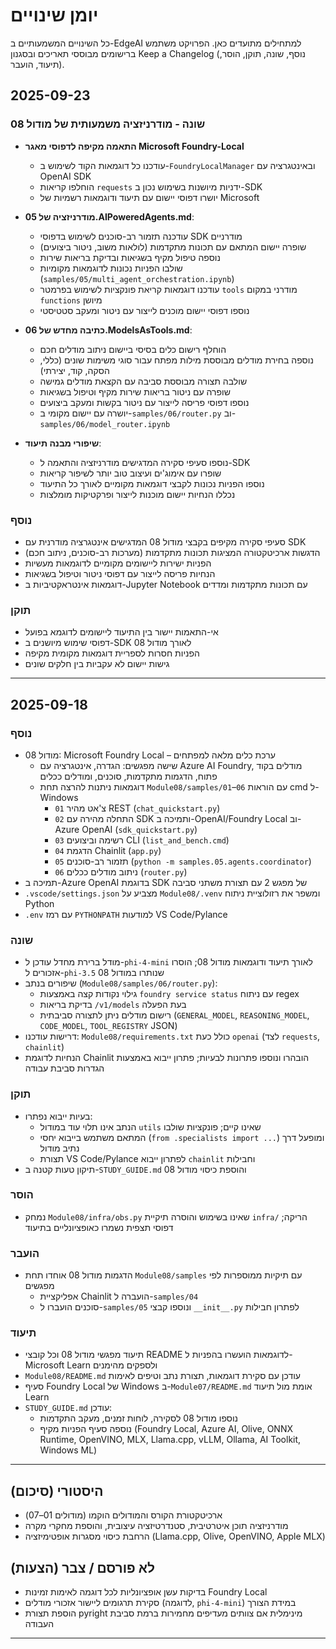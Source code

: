 <!--
CO_OP_TRANSLATOR_METADATA:
{
  "original_hash": "906e890232c6c2e1dac4cccfeb449acd",
  "translation_date": "2025-09-24T23:56:16+00:00",
  "source_file": "CHANGELOG.md",
  "language_code": "he"
}
-->
# יומן שינויים

כל השינויים המשמעותיים ב-EdgeAI למתחילים מתועדים כאן. הפרויקט משתמש ברישומים מבוססי תאריכים ובסגנון Keep a Changelog (נוסף, שונה, תוקן, הוסר, תיעוד, הועבר).

## 2025-09-23

### שונה - מודרניזציה משמעותית של מודול 08
- **התאמה מקיפה לדפוסי מאגר Microsoft Foundry-Local**
  - עודכנו כל דוגמאות הקוד לשימוש ב-`FoundryLocalManager` ובאינטגרציה עם OpenAI SDK
  - הוחלפו קריאות `requests` ידניות מיושנות בשימוש נכון ב-SDK
  - יושרו דפוסי יישום עם תיעוד ודוגמאות רשמיות של Microsoft

- **מודרניזציה של 05.AIPoweredAgents.md**:
  - עודכנה תזמור רב-סוכנים לשימוש בדפוסי SDK מודרניים
  - שופרה יישום המתאם עם תכונות מתקדמות (לולאות משוב, ניטור ביצועים)
  - נוספה טיפול מקיף בשגיאות ובדיקת בריאות שירות
  - שולבו הפניות נכונות לדוגמאות מקומיות (`samples/05/multi_agent_orchestration.ipynb`)
  - עודכנו דוגמאות קריאת פונקציות לשימוש בפרמטר `tools` מודרני במקום `functions` מיושן
  - נוספו דפוסי יישום מוכנים לייצור עם ניטור ומעקב סטטיסטי

- **כתיבה מחדש של 06.ModelsAsTools.md**:
  - הוחלף רישום כלים בסיסי ביישום ניתוב מודלים חכם
  - נוספה בחירת מודלים מבוססת מילות מפתח עבור סוגי משימות שונים (כללי, הסקה, קוד, יצירתי)
  - שולבה תצורה מבוססת סביבה עם הקצאת מודלים גמישה
  - שופרה עם ניטור בריאות שירות מקיף וטיפול בשגיאות
  - נוספו דפוסי פריסה לייצור עם ניטור בקשות ומעקב ביצועים
  - יושרה עם יישום מקומי ב-`samples/06/router.py` וב-`samples/06/model_router.ipynb`

- **שיפורי מבנה תיעוד**:
  - נוספו סעיפי סקירה המדגישים מודרניזציה והתאמה ל-SDK
  - שופרו עם אימוג'ים ועיצוב טוב יותר לשיפור קריאות
  - נוספו הפניות נכונות לקבצי דוגמאות מקומיים לאורך כל התיעוד
  - נכללו הנחיות יישום מוכנות לייצור ופרקטיקות מומלצות

### נוסף
- סעיפי סקירה מקיפים בקבצי מודול 08 המדגישים אינטגרציה מודרנית עם SDK
- הדגשות ארכיטקטורה המציגות תכונות מתקדמות (מערכות רב-סוכנים, ניתוב חכם)
- הפניות ישירות ליישומים מקומיים לדוגמאות מעשיות
- הנחיות פריסה לייצור עם דפוסי ניטור וטיפול בשגיאות
- דוגמאות אינטראקטיביות ב-Jupyter Notebook עם תכונות מתקדמות ומדדים

### תוקן
- אי-התאמות יישור בין התיעוד ליישומים לדוגמא בפועל
- דפוסי שימוש מיושנים ב-SDK לאורך מודול 08
- הפניות חסרות לספריית דוגמאות מקומית מקיפה
- גישות יישום לא עקביות בין חלקים שונים

---

## 2025-09-18

### נוסף
- מודול 08: Microsoft Foundry Local – ערכת כלים מלאה למפתחים
  - שישה מפגשים: הגדרה, אינטגרציה עם Azure AI Foundry, מודלים בקוד פתוח, הדגמות מתקדמות, סוכנים, ומודלים ככלים
  - דוגמאות ניתנות להרצה תחת `Module08/samples/01`–`06` עם הוראות cmd ל-Windows
    - `01` צ'אט מהיר REST (`chat_quickstart.py`)
    - `02` התחלה מהירה עם SDK ותמיכה ב-OpenAI/Foundry Local וב-Azure OpenAI (`sdk_quickstart.py`)
    - `03` רשימה וביצועים CLI (`list_and_bench.cmd`)
    - `04` הדגמת Chainlit (`app.py`)
    - `05` תזמור רב-סוכנים (`python -m samples.05.agents.coordinator`)
    - `06` ניתוב מודלים ככלים (`router.py`)
- תמיכה ב-Azure OpenAI בדוגמת SDK של מפגש 2 עם תצורת משתני סביבה
- `.vscode/settings.json` מצביע על `Module08/.venv` ומשפר את רזולוציית ניתוח Python
- `.env` עם רמז `PYTHONPATH` למודעות VS Code/Pylance

### שונה
- מודל ברירת מחדל עודכן ל-`phi-4-mini` לאורך תיעוד ודוגמאות מודול 08; הוסרו אזכורים ל-`phi-3.5` שנותרו במודול 08
- שיפורים בנתב (`Module08/samples/06/router.py`):
  - גילוי נקודות קצה באמצעות `foundry service status` עם ניתוח regex
  - בדיקת בריאות `/v1/models` בעת הפעלה
  - רישום מודלים ניתן לתצורה סביבתית (`GENERAL_MODEL`, `REASONING_MODEL`, `CODE_MODEL`, `TOOL_REGISTRY` JSON)
- דרישות עודכנו: `Module08/requirements.txt` כולל כעת `openai` (לצד `requests`, `chainlit`)
- הנחיות לדוגמת Chainlit הובהרו ונוספו פתרונות לבעיות; פתרון ייבוא באמצעות הגדרות סביבת עבודה

### תוקן
- בעיות ייבוא נפתרו:
  - הנתב אינו תלוי עוד במודול `utils` שאינו קיים; פונקציות שולבו
  - המתאם משתמש בייבוא יחסי (`from .specialists import ...`) ומופעל דרך נתיב מודול
  - תצורת VS Code/Pylance לפתרון ייבוא `chainlit` וחבילות
- תיקון טעות קטנה ב-`STUDY_GUIDE.md` והוספת כיסוי מודול 08

### הוסר
- נמחק `Module08/infra/obs.py` שאינו בשימוש והוסרה תיקיית `infra/` הריקה; דפוסי תצפית נשמרו כאופציונליים בתיעוד

### הועבר
- הדגמות מודול 08 אוחדו תחת `Module08/samples` עם תיקיות ממוספרות לפי מפגשים
  - אפליקציית Chainlit הועברה ל-`samples/04`
  - סוכנים הועברו ל-`samples/05` ונוספו קבצי `__init__.py` לפתרון חבילות

### תיעוד
- תיעוד מפגשי מודול 08 וכל קובצי README לדוגמאות הועשרו בהפניות ל-Microsoft Learn ולספקים מהימנים
- `Module08/README.md` עודכן עם סקירת דוגמאות, תצורת נתב וטיפים לאימות
- סעיף Foundry Local של Windows ב-`Module07/README.md` אומת מול תיעוד Learn
- `STUDY_GUIDE.md` עודכן:
  - נוספו מודול 08 לסקירה, לוחות זמנים, מעקב התקדמות
  - נוספה סעיף הפניות מקיף (Foundry Local, Azure AI, Olive, ONNX Runtime, OpenVINO, MLX, Llama.cpp, vLLM, Ollama, AI Toolkit, Windows ML)

---

## היסטורי (סיכום)
- ארכיטקטורת הקורס והמודולים הוקמו (מודולים 01–07)
- מודרניזציה תוכן איטרטיבית, סטנדרטיזציה עיצובית, והוספת מחקרי מקרה
- הרחבת כיסוי מסגרות אופטימיזציה (Llama.cpp, Olive, OpenVINO, Apple MLX)

## לא פורסם / צבר (הצעות)
- בדיקות עשן אופציונליות לכל דוגמה לאימות זמינות Foundry Local
- סקירת תרגומים ליישור אזכורי מודלים (לדוגמה, `phi-4-mini`) במידת הצורך
- הוספת תצורת pyright מינימלית אם צוותים מעדיפים מחמירות ברמת סביבת העבודה

---

